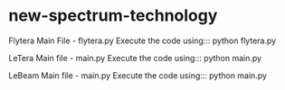 # new-spectrum-technology
Flytera Main File -  flytera.py
Execute the code using::: python flytera.py

LeTera Main file - main.py
Execute the code using::: python main.py

LeBeam Main file - main.py
Execute the code using::: python main.py



